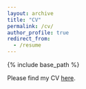 ```yaml
---
layout: archive
title: "CV"
permalink: /cv/
author_profile: true
redirect_from:
  - /resume
---
```


{% include base_path %}

Please find my CV [here](https://drive.google.com/file/d/10A3jiFdpKxV7dnbHToZCWo8CseUom2aX/view?usp=sharing).



